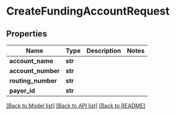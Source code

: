 # CreateFundingAccountRequest

## Properties
Name | Type | Description | Notes
------------ | ------------- | ------------- | -------------
**account_name** | **str** |  | 
**account_number** | **str** |  | 
**routing_number** | **str** |  | 
**payor_id** | **str** |  | 

[[Back to Model list]](../README.md#documentation-for-models) [[Back to API list]](../README.md#documentation-for-api-endpoints) [[Back to README]](../README.md)


